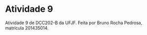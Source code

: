 # Atividade 9

Atividade 9 de DCC202-B da UFJF. Feita por Bruno Rocha Pedrosa, matrícula 201435014.
